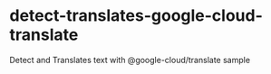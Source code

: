 # detect-translates-google-cloud-translate
Detect and Translates text with @google-cloud/translate sample

